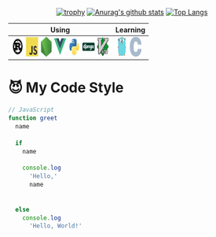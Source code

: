 <p align="center">
  <a href="https://github.com/ryo-ma/github-profile-trophy"><img src="https://github-profile-trophy.vercel.app/?username=spenserblack&theme=gruvbox" alt="trophy"/></a>
  <a href="https://github.com/anuraghazra/github-readme-stats"><img src="https://github-readme-stats.vercel.app/api?username=spenserblack&theme=gruvbox&show_icons=true" height="150" alt="Anurag's github stats"/></a>
  <a href="https://github.com/anuraghazra/github-readme-stats"><img src="https://github-readme-stats.vercel.app/api/top-langs/?username=spenserblack&theme=gruvbox&layout=compact&langs_count=6" height="150" alt="Top Langs"/></a>
</p>

<table align="center">
  <thead>
    <tr>
      <th scope="col">Using</th>
      <th scope="col">Learning</th>
    </tr>
  </thead>
  <tbody>
    <tr>
      <td>
        <img width="25" height="40" alt="Rust" src="https://raw.githubusercontent.com/devicons/devicon/master/icons/rust/rust-plain.svg" />
        <img width="25" height="40" alt="JavaScript" src="https://raw.githubusercontent.com/devicons/devicon/master/icons/javascript/javascript-original.svg" />
        <img width="25" height="40" alt="Node.js" src="https://raw.githubusercontent.com/devicons/devicon/master/icons/nodejs/nodejs-original.svg" />
        <img width="25" height="40" alt="Vue.js" src="https://raw.githubusercontent.com/devicons/devicon/master/icons/vuejs/vuejs-original.svg" />
        <img width="25" height="40" alt="Python" src="https://raw.githubusercontent.com/devicons/devicon/master/icons/python/python-original.svg" />
        <img width="25" height="40" alt="Django" src="https://raw.githubusercontent.com/devicons/devicon/master/icons/django/django-original.svg" />
        <img width="25" height="40" alt="Vim" src="https://raw.githubusercontent.com/devicons/devicon/master/icons/vim/vim-original.svg" />
      </td>
      <td>
        <img width="25" height="40" alt="Go" src="https://raw.githubusercontent.com/devicons/devicon/master/icons/go/go-original.svg" />
        <img width="25" height="40" alt="C" src="https://raw.githubusercontent.com/devicons/devicon/master/icons/c/c-original.svg" />
      </td>
    </tr>
  </tbody>
</table>

<!--
**spenserblack/spenserblack** is a ✨ _special_ ✨ repository because its `README.md` (this file) appears on your GitHub profile.

Here are some ideas to get you started:

- 🔭 I’m currently working on ...
- 🌱 I’m currently learning ...
- 👯 I’m looking to collaborate on ...
- 🤔 I’m looking for help with ...
- 💬 Ask me about ...
- 📫 How to reach me: ...
- 😄 Pronouns: ...
- ⚡ Fun fact: ...
-->

# :smiling_imp: My Code Style

```javascript
// JavaScript
function greet                                                                 (
  name                                                                         )
                                                                               {
  if                                                                           (
    name                                                                       )
                                                                               {
    console.log                                                                (
      'Hello,'                                                                 ,
      name                                                                     )
                                                                               ;
                                                                               }
  else                                                                         {
    console.log                                                                (
      'Hello, World!'                                                          )
                                                                               ;
                                                                               }
                                                                               }
```

[Rust]: https://devicon.dev/devicon.git/icons/rust/rust-plain.svg
[JavaScript]: https://devicon.dev/devicon.git/icons/javascript/javascript-original.svg
[Node.js]: https://devicon.dev/devicon.git/icons/nodejs/nodejs-original.svg
[Vue.js]: https://devicon.dev/devicon.git/icons/vuejs/vuejs-original.svg
[Nuxt.js]: https://simpleicons.org/icons/nuxt-dot-js.svg
[Python]: https://devicon.dev/devicon.git/icons/python/python-original.svg
[Django]: https://devicon.dev/devicon.git/icons/django/django-original.svg
[Go]: https://devicon.dev/devicon.git/icons/go/go-original.svg
[Git]: https://devicon.dev/devicon.git/icons/git/git-original.svg
